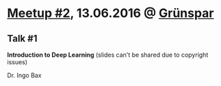 # [Meetup #2](https://www.meetup.com/Data-Science-Meetup-Muenster/events/231192020/), 13.06.2016 @ [Grünspar](http://www.gruenspar.com)

## Talk #1
**Introduction to Deep Learning** (slides can't be shared due to copyright issues)

Dr. Ingo Bax
